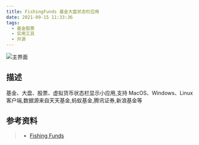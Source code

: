 ```yaml
---
title: FishingFunds 基金大盘状态栏应用
date: 2021-09-15 11:33:36
tags:
  - 基金股票
  - 实用工具
  - 开源
---
```


![主界面](/images/FishingFunds.png)

## 描述

基金、大盘、股票、虚拟货币状态栏显示小应用,支持 MacOS、Windows、Linux 客户端,数据源来自天天基金,蚂蚁基金,腾讯证券,新浪基金等

## 参考资料

> - [Fishing Funds](https://ff.1zilc.top/)
